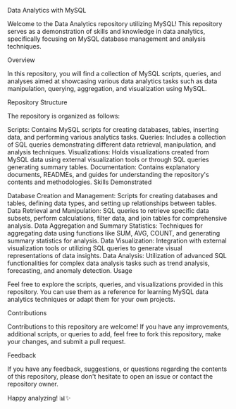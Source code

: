 Data Analytics with MySQL

Welcome to the Data Analytics repository utilizing MySQL! This repository serves as a demonstration of skills and knowledge in data analytics, specifically focusing on MySQL database management and analysis techniques.

Overview

In this repository, you will find a collection of MySQL scripts, queries, and analyses aimed at showcasing various data analytics tasks such as data manipulation, querying, aggregation, and visualization using MySQL.

Repository Structure

The repository is organized as follows:

Scripts: Contains MySQL scripts for creating databases, tables, inserting data, and performing various analytics tasks. Queries: Includes a collection of SQL queries demonstrating different data retrieval, manipulation, and analysis techniques. Visualizations: Holds visualizations created from MySQL data using external visualization tools or through SQL queries generating summary tables. Documentation: Contains explanatory documents, READMEs, and guides for understanding the repository's contents and methodologies. Skills Demonstrated

Database Creation and Management: Scripts for creating databases and tables, defining data types, and setting up relationships between tables. Data Retrieval and Manipulation: SQL queries to retrieve specific data subsets, perform calculations, filter data, and join tables for comprehensive analysis. Data Aggregation and Summary Statistics: Techniques for aggregating data using functions like SUM, AVG, COUNT, and generating summary statistics for analysis. Data Visualization: Integration with external visualization tools or utilizing SQL queries to generate visual representations of data insights. Data Analysis: Utilization of advanced SQL functionalities for complex data analysis tasks such as trend analysis, forecasting, and anomaly detection. Usage

Feel free to explore the scripts, queries, and visualizations provided in this repository. You can use them as a reference for learning MySQL data analytics techniques or adapt them for your own projects.

Contributions

Contributions to this repository are welcome! If you have any improvements, additional scripts, or queries to add, feel free to fork this repository, make your changes, and submit a pull request.

Feedback

If you have any feedback, suggestions, or questions regarding the contents of this repository, please don't hesitate to open an issue or contact the repository owner.

Happy analyzing! 📊✨
